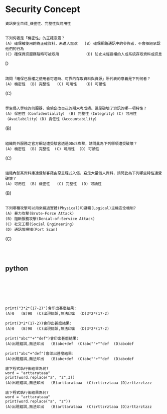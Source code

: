 
# Security Concept
```
資訊安全目標_機密性、完整性與可用性
```
##
```
下列何者是「機密性」的正確意涵？
(A) 確保被使用的為正確資料，未遭人竄改   (B) 確保網路通訊中的參與者，不會拒絕承認他們的行為
(C) 確保資訊服務隨時可被取用            (D) 防止未經授權的人或系統存取資料或訊息
```
D

## 
```
請問「確保已授權之使用者可適時、可靠的存取資料與資源」所代表的意義是下列何者？
(A) 機密性  (B) 完整性   (C) 可用性    (D) 可讀性
```
 (C)
##
```
學生侵入學校的伺服器，偷偷竄改自己的期末考成績。這是破壞了資訊的哪一項特性？
(A) 保密性（Confidentiality） (B) 完整性（Integrity）(C) 可用性（Availability）(D) 責任性（Accountability）
```
(B)

## 
```
組織對外服務之官方網站遭受駭客透過DDoS攻擊，請問此為下列哪項遭受破壞？
(A) 機密性  (B) 完整性  (C) 可用性  (D) 可讀性
```
(C)
##
```
組織內部某資料庫遭受駭客藉由惡意程式入侵，竊走大量個人資料，請問此為下列哪些特性遭受破壞？
(A) 可用性  (B) 機密性   (C) 完整性  (D) 可讀性
```
(B)

## 
```
下列哪種攻擊可以用來繞過實體(Physical)和邏輯(Logical)主機安全機制?
(A) 暴力攻擊(Brute-Force Attack)
(B) 阻斷服務攻擊(Denial-of-Service Attack)
(C) 社交工程(Social Engineering)
(D) 通訊埠掃描(Port Scan)
```
(C)
##
```


```


## python
```


```

##
```


```


## 
```
print("3*2*(17-2)")會印出甚麼結果:
(A)0   (B)90  (C)出現錯誤,無法印出  (D)3*2*(17-2)
```
```
print(3*2*(17-2))會印出甚麼結果:
(A)0   (B)90  (C)出現錯誤,無法印出  (D)3*2*(17-2)
```
```
print("abc""+""def")會印出甚麼結果:
(A)出現錯誤,無法印出   (B)abc+def  (C)abc""+""def  (D)abcdef
```
```
print("abc"+"def")會印出甚麼結果:
(A)出現錯誤,無法印出   (B)abc+def  (C)abc""+""def  (D)abcdef
```
```
底下程式執行後結果為何?
word = "arttarataaa"
print(word.replace("a", "z",3))
(A)出現錯誤,無法印出   (B)arttarataaa  (C)zrttzrztaaa (D)zrttzrztzzz
```
```
底下程式執行後結果為何?
word = "arttarataaa"
print(word.replace("a", "z"))
(A)出現錯誤,無法印出   (B)arttarataaa  (C)zrttzrztaaa (D)zrttzrztzzz
```


##
```


```


## 
```


```

##
```


```


## 
```


```

##
```


```


## 
```


```
